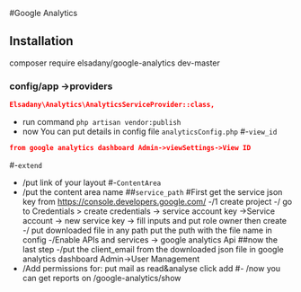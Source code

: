 #Google Analytics
## Installation
composer require elsadany/google-analytics dev-master
###  config/app ->providers
```json
Elsadany\Analytics\AnalyticsServiceProvider::class,
```
- run command
`php artisan vendor:publish`
- now You can put details in config file `analyticsConfig.php`
#-`view_id` 
```json
from google analytics dashboard Admin->viewSettings->View ID
```
#-`extend`
- /put link of your layout 
#-`ContentArea`
- /put the content area name 
##`service_path`
#First get the service json key from https://console.developers.google.com/
-/1 create project 
-/ go to Credentials > create credentials -> service account key
->Service account -> new service key -> fill inputs and put role owner  then create
-/ put downloaded file in any path 
put the puth with the file name in config
 -/Enable APIs and services -> google analytics Api
 ##now the last step 
 -/put the client_email from the downloaded json file in google analytics dashboard Admin->User Management 
- /Add permissions for: put mail as read&analyse click add
#- /now you can get reports on /google-analytics/show

